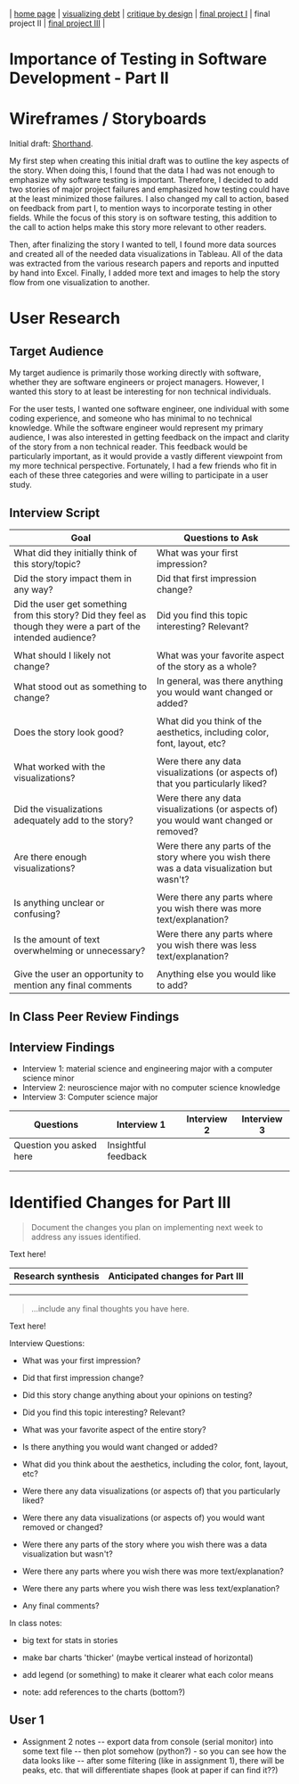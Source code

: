| [home page](README.md) | [visualizing debt](visualizing-government-debt) | [critique by design](critique-by-design) | [final project I](final-project-part-one) | final project II | [final project III](final-project-part-three) |

# Importance of Testing in Software Development - Part II

# Wireframes / Storyboards
Initial draft: [Shorthand](https://carnegiemellon.shorthandstories.com/c7d0a194-21f9-4cf8-a40d-0eb489e14d6c/index.html). 

My first step when creating this initial draft was to outline the key aspects of the story. When doing this, I found that the data I had was not enough to emphasize why software testing is important. Therefore, I decided to add two stories of major project failures and emphasized how testing could have at the least minimized those failures. I also changed my call to action, based on feedback from part I, to mention ways to incorporate testing in other fields. While the focus of this story is on software testing, this addition to the call to action helps make this story more relevant to other readers. 

Then, after finalizing the story I wanted to tell, I found more data sources and created all of the needed data visualizations in Tableau. All of the data was extracted from the various research papers and reports and inputted by hand into Excel. Finally, I added more text and images to help the story flow from one visualization to another. 

# User Research 

## Target Audience
My target audience is primarily those working directly with software, whether they are software engineers or project managers. However, I wanted this story to at least be interesting for non technical individuals. 

For the user tests, I wanted one software engineer, one individual with some coding experience, and someone who has minimal to no technical knowledge. While the software engineer would represent my primary audience, I was also interested in getting feedback on the impact and clarity of the story from a non technical reader. This feedback would be particularly important, as it would provide a vastly different viewpoint from my more technical perspective. Fortunately, I had a few friends who fit in each of these three categories and were willing to participate in a user study.

## Interview Script

| Goal | Questions to Ask |
|------|------------------|
| What did they initially think of this story/topic? | What was your first impression? |
| Did the story impact them in any way? | Did that first impression change? |
| Did the user get something from this story? Did they feel as though they were a part of the intended audience? | Did you find this topic interesting? Relevant? |
|  |  |
| What should I likely not change? | What was your favorite aspect of the story as a whole? |
| What stood out as something to change? | In general, was there anything you would want changed or added? | 
|  |  |
| Does the story look good? | What did you think of the aesthetics, including color, font, layout, etc? |
|  |  |
| What worked with the visualizations? | Were there any data visualizations (or aspects of) that you particularly liked? |
| Did the visualizations adequately add to the story? | Were there any data visualizations (or aspects of) you would want changed or removed? |
| Are there enough visualizations? | Were there any parts of the story where you wish there was a data visualization but wasn't? |
|  |  |
| Is anything unclear or confusing? | Were there any parts where you wish there was more text/explanation? | 
| Is the amount of text overwhelming or unnecessary? | Were there any parts where you wish there was less text/explanation? | 
|  |  |
| Give the user an opportunity to mention any final comments | Anything else you would like to add? |

## In Class Peer Review Findings

## Interview Findings

- Interview 1: material science and engineering major with a computer science minor
- Interview 2: neuroscience major with no computer science knowledge
- Interview 3: Computer science major

| Questions               | Interview 1 | Interview 2 | Interview 3 |
|-------------------------|-------------|-------------|-------------|
| Question you asked here | Insightful feedback            |             |             |
|                         |                                |             |             |
|                         |                                |             |             |


# Identified Changes for Part III
> Document the changes you plan on implementing next week to address any issues identified.  

Text here!

| Research synthesis | Anticipated changes for Part III |
|--------------------|----------------------------------|
|   |   |
|   |   |
|   |   |

> ...include any final thoughts you have here. 

Text here!










Interview Questions:
- What was your first impression?
- Did that first impression change?
- Did this story change anything about your opinions on testing?
- Did you find this topic interesting? Relevant? 

- What was your favorite aspect of the entire story?
- Is there anything you would want changed or added?

- What did you think about the aesthetics, including the color, font, layout, etc?

- Were there any data visualizations (or aspects of) that you particularly liked?
- Were there any data visualizations (or aspects of) you would want removed or changed?
- Were there any parts of the story where you wish there was a data visualization but wasn't?

- Were there any parts where you wish there was more text/explanation?
- Were there any parts where you wish there was less text/explanation? 

- Any final comments? 


In class notes:
- big text for stats in stories
- make bar charts 'thicker' (maybe vertical instead of horizontal)
- add legend (or something) to make it clearer what each color means


- note: add references to the charts (bottom?)



User 1
- 




- Assignment 2 notes
-- export data from console (serial monitor) into some text file
-- then plot somehow (python?) - so you can see how the data looks like
-- after some filtering (like in assignment 1), there will be peaks, etc. that will differentiate shapes (look at paper if can find it??)
